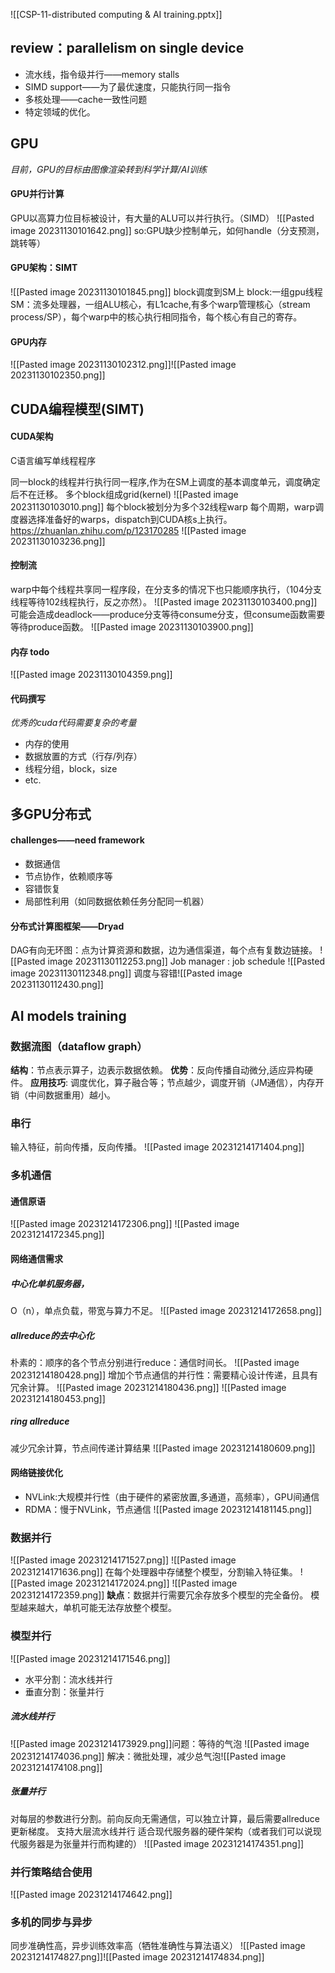 ![[CSP-11-distributed computing & AI training.pptx]]

## review：parallelism on single device
- 流水线，指令级并行——memory stalls
- SIMD support——为了最优速度，只能执行同一指令
- 多核处理——cache一致性问题
- 特定领域的优化。

## GPU
*目前，GPU的目标由图像渲染转到科学计算/AI训练*
#### GPU并行计算
GPU以高算力位目标被设计，有大量的ALU可以并行执行。（SIMD）
![[Pasted image 20231130101642.png]]
so:GPU缺少控制单元，如何handle（分支预测，跳转等）
#### GPU架构：SIMT
![[Pasted image 20231130101845.png]]
block调度到SM上
block:一组gpu线程
SM：流多处理器，一组ALU核心，有L1cache,有多个warp管理核心（stream process/SP），每个warp中的核心执行相同指令，每个核心有自己的寄存。
#### GPU内存
![[Pasted image 20231130102312.png]]![[Pasted image 20231130102350.png]]
## CUDA编程模型(SIMT)
#### CUDA架构
C语言编写单线程程序

同一block的线程并行执行同一程序,作为在SM上调度的基本调度单元，调度确定后不在迁移。
多个block组成grid(kernel)
![[Pasted image 20231130103010.png]]
每个block被划分为多个32线程warp
每个周期，warp调度器选择准备好的warps，dispatch到CUDA核s上执行。
https://zhuanlan.zhihu.com/p/123170285
![[Pasted image 20231130103236.png]]
#### 控制流
warp中每个线程共享同一程序段，在分支多的情况下也只能顺序执行，（104分支线程等待102线程执行，反之亦然）。
![[Pasted image 20231130103400.png]]
可能会造成deadlock——produce分支等待consume分支，但consume函数需要等待produce函数。
![[Pasted image 20231130103900.png]]

#### 内存 todo
![[Pasted image 20231130104359.png]]
#### 代码撰写
*优秀的cuda代码需要复杂的考量*
- 内存的使用
- 数据放置的方式（行存/列存）
- 线程分组，block，size
- etc.


## 多GPU分布式
#### challenges——need framework
- 数据通信
- 节点协作，依赖顺序等
- 容错恢复
- 局部性利用（如同数据依赖任务分配同一机器）
#### 分布式计算图框架——Dryad
DAG有向无环图：点为计算资源和数据，边为通信渠道，每个点有复数边链接。
![[Pasted image 20231130112253.png]]
Job manager : job schedule
![[Pasted image 20231130112348.png]]
调度与容错![[Pasted image 20231130112430.png]]

## AI models training
### 数据流图（dataflow graph）
**结构**：节点表示算子，边表示数据依赖。
**优势**：反向传播自动微分,适应异构硬件。
**应用技巧**: 调度优化，算子融合等；节点越少，调度开销（JM通信），内存开销（中间数据重用）越小。
### 串行
输入特征，前向传播，反向传播。
![[Pasted image 20231214171404.png]]
### 多机通信
#### 通信原语
![[Pasted image 20231214172306.png]]
![[Pasted image 20231214172345.png]]
#### 网络通信需求
##### 中心化单机服务器，
O（n），单点负载，带宽与算力不足。
![[Pasted image 20231214172658.png]]
##### allreduce的去中心化
朴素的：顺序的各个节点分别进行reduce：通信时间长。
![[Pasted image 20231214180428.png]]
增加个节点通信的并行性：需要精心设计传递，且具有冗余计算。
![[Pasted image 20231214180436.png]]
![[Pasted image 20231214180453.png]]
##### ring allreduce
减少冗余计算，节点间传递计算结果
![[Pasted image 20231214180609.png]]
#### 网络链接优化
- NVLink:大规模并行性（由于硬件的紧密放置,多通道，高频率），GPU间通信
- RDMA：慢于NVLink，节点通信
![[Pasted image 20231214181145.png]]

### 数据并行
![[Pasted image 20231214171527.png]]
![[Pasted image 20231214171636.png]]
在每个处理器中存储整个模型，分割输入特征集。
![[Pasted image 20231214172024.png]]
![[Pasted image 20231214172359.png]]
**缺点**：数据并行需要冗余存放多个模型的完全备份。
模型越来越大，单机可能无法存放整个模型。
### 模型并行

![[Pasted image 20231214171546.png]]
- 水平分割：流水线并行
- 垂直分割：张量并行
##### 流水线并行
![[Pasted image 20231214173929.png]]问题：等待的气泡
![[Pasted image 20231214174036.png]]
解决：微批处理，减少总气泡![[Pasted image 20231214174108.png]]
##### 张量并行
对每层的参数进行分割。前向反向无需通信，可以独立计算，最后需要allreduce更新梯度。
支持大层流水线并行
适合现代服务器的硬件架构（或者我们可以说现代服务器是为张量并行而构建的）
![[Pasted image 20231214174351.png]]
### 并行策略结合使用

![[Pasted image 20231214174642.png]]


### 多机的同步与异步
同步准确性高，异步训练效率高（牺牲准确性与算法语义）
![[Pasted image 20231214174827.png]]![[Pasted image 20231214174834.png]]

